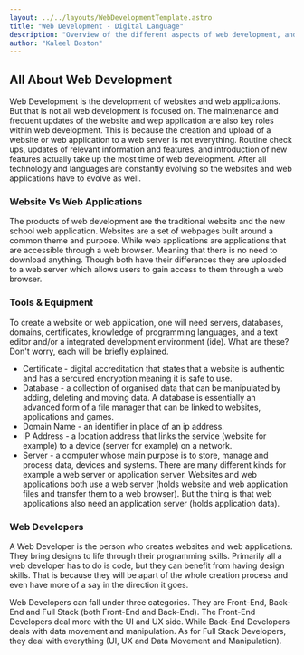 ```yaml
---
layout: ../../layouts/WebDevelopmentTemplate.astro
title: "Web Development - Digital Language"
description: "Overview of the different aspects of web development, and the tools and languages used to create websites and web apps."
author: "Kaleel Boston"
---
```

## All About Web Development

Web Development is the development of websites and web applications. But that is not all web development is focused on. The maintenance and frequent updates of the website and wep application are also key roles within web development. This is because the creation and upload of a website or web application to a web server is not everything. Routine check ups, updates of relevant information and features, and introduction of new features actually take up the most time of web development. After all technology and languages are constantly evolving so the websites and web applications have to evolve as well.  

### Website Vs Web Applications  

The products of web development are the traditional website and the new school web application. Websites are a set of webpages built around a common theme and purpose. While web applications are applications that are accessible through a web browser. Meaning that there is no need to download anything. Though both have their differences they are uploaded to a web server which allows users to gain access to them through a web browser.  

### Tools &amp; Equipment  

To create a website or web application, one will need servers, databases, domains, certificates, knowledge of programming languages, and a text editor and/or a integrated development environment (ide). What are these? Don't worry, each will be briefly explained.  

* Certificate - digital accreditation that states that a website is authentic and has a sercured encryption meaning it is safe to use.
* Database - a collection of organised data that can be manipulated by adding, deleting and moving data. A database is essentially an advanced form of a file manager that can be linked to websites, applications and games.
* Domain Name - an identifier in place of an ip address.
* IP Address - a location address that links the service (website for example) to a device (server for example) on a network.
* Server - a computer whose main purpose is to store, manage and process data, devices and systems. There are many different kinds for example a web server or application server. Websites and web applications both use a web server (holds website and web application files and transfer them to a web browser). But the thing is that web applications also need an application server (holds application data).  

### Web Developers  

A Web Developer is the person who creates websites and web applications. They bring designs to life through their programming skills. Primarily all a web developer has to do is code, but they can benefit from having design skills. That is because they will be apart of the whole creation process and even have more of a say in the direction it goes.  

Web Developers can fall under three categories. They are Front-End, Back-End and Full Stack (both Front-End and Back-End). The Front-End Developers deal more with the UI and UX side. While Back-End Developers deals with data movement and manipulation. As for Full Stack Developers, they deal with everything (UI, UX and Data Movement and Manipulation).